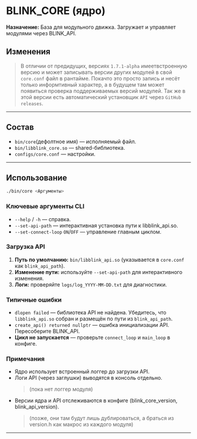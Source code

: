 # BLINK_CORE (ядро)

**Назначение:** База для модульного движка. Загружает и управляет модулями через BLINK_API.

## Изменения
> В отличии от предидущих, версиях `1.7.1-alpha` имеетвстроенную версию и может записывать версии других модулей 
> в свой `core.conf` файл в рантайме. Покачто это просто запись и несёт только информтивный характер, а в будущем 
> там может появиться проверка поддерживаемых версий модулей. 
> Так же в этой версии есть автоматический установщик `API` через `GitHub releases`.
---

## Состав
- `bin/core`(дефолтное имя) — исполняемый файл.
- `bin/libblink_core.so` — shared-библиотека.
- `configs/core.conf` — настройки.
---

## Использование
```bash
./bin/core <Аргументы>
```

### Ключевые аргументы CLI
- `--help` / `-h` — справка.
- `--set-api-path` — интерактивная установка пути к libblink_api.so.
- `--set-connect-loop` `ON`/`OFF` — управление главным циклом.

### Загрузка API
1. **Путь по умолчанию:** `bin/libblink_api.so` (указывается в `core.conf` как `blink_api_path`).
2. **Изменение пути:** используйте `--set-api-path` для интерактивного изменения.
3. **Логи:** проверяйте `logs/log_YYYY-MM-DD.txt` для диагностики.

### Типичные ошибки
- `dlopen failed` — библиотека API не найдена. Убедитесь, что `libblink_api.so` собран и размещён 
  по пути из `blink_api_path`.
- `create_api() returned nullptr` — ошибка инициализации API. Пересоберите BLINK_API.
- **Цикл не запускается** — проверьте `connect_loop` и `main_loop` в конфиге.

### Примечания
- Ядро использует встроенный логгер до загрузки API.
- Логи API (через заглушки) выводятся в консоль отдельно. 
	> (пока нет логгер модуля)
- Версии ядра и API отслеживаются в конфиге (blink_core_version, blink_api_version). 
	> (позже, они там будут лишь дублироваться, а браться из version.h как макрос из каждого модуля)
---
